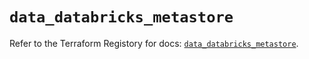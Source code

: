 # `data_databricks_metastore`

Refer to the Terraform Registory for docs: [`data_databricks_metastore`](https://registry.terraform.io/providers/databricks/databricks/1.24.1/docs/data-sources/metastore).
